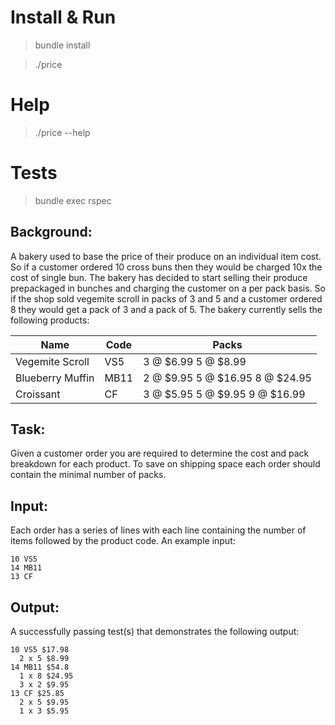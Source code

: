 # Install & Run

> bundle install

> ./price

# Help

> ./price --help

# Tests

> bundle exec rspec

## Background:

A bakery used to base the price of their produce on an individual item cost. So if a customer ordered 10 cross buns then they would be charged 10x the cost of single bun. The bakery has decided to start selling their produce prepackaged in bunches and charging the customer on a per pack basis. So if the shop sold vegemite scroll in packs of 3 and 5 and a customer ordered 8 they would get a pack of 3 and a pack of 5. The bakery currently sells the following products:

| Name | Code | Packs |
| --- | --- | --- |
| Vegemite Scroll | VS5 | 3 @ $6.99 5 @ $8.99 | 
| Blueberry Muffin | MB11 | 2 @ $9.95 5 @ $16.95 8 @ $24.95 | 
| Croissant | CF | 3 @ $5.95 5 @ $9.95 9 @ $16.99 | 

## Task:
Given a customer order you are required to determine the cost and pack breakdown for each product. To save on shipping space each order should contain the minimal number of packs.

## Input:
Each order has a series of lines with each line containing the number of items followed by the product code. An example input:
```
10 VS5
14 MB11
13 CF
```

## Output:
A successfully passing test(s) that demonstrates the following output:
```
10 VS5 $17.98
  2 x 5 $8.99
14 MB11 $54.8
  1 x 8 $24.95
  3 x 2 $9.95 
13 CF $25.85
  2 x 5 $9.95
  1 x 3 $5.95
```